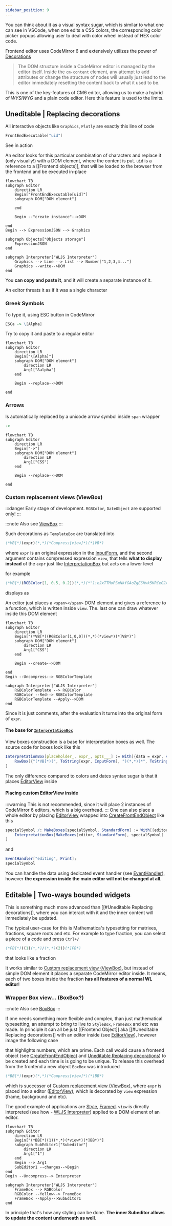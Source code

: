 ```yaml
---
sidebar_position: 9
---
```






You can think about it as a visual syntax sugar, which is similar to what one can see in VSCode, when one edits a CSS colors, the corresponding color picker popups allowing user to deal with color wheel instead of HEX color code.

Frontend editor uses CodeMirror 6 and extensively utilizes the power of [Decorations](https://codemirror.net/examples/decoration/)

>The DOM structure inside a CodeMirror editor is managed by the editor itself. Inside the `cm-content` element, any attempt to add attributes or change the structure of nodes will usually just lead to the editor immediately resetting the content back to what it used to be.

This is one of the key-features of CM6 editor, allowing us to make a hybrid of _WYSIWYG_ and a plain code editor. Here this feature is used to the limits.

## Uneditable | Replacing decorations
All interactive objects like `Graphics`, `Plotly` are exactly this line of code

```mathematica
FrontEndExecutable["uid"]
```

See in action



An editor looks for this particular combination of characters and replace it (only visually!) with a DOM element, where the content is put. `uid` is a reference to a [[Frontend objects]], that will be loaded to the browser from the frontend and be executed in-place

```mermaid
flowchart TB 
subgraph Editor
	direction LR
	Begin["FrontEndExecutable[uid]"]
	subgraph DOM["DOM element"]

	end
	
	Begin --"create instance"-->DOM

end
Begin --> ExpressionJSON --> Graphics

subgraph Objects["Objects storage"]
	ExpressionJSON
end

subgraph Interpreter["WLJS Interpreter"]
	Graphics --> Line --> List --> Number["1,2,3,4..."]
	Graphics --write-->DOM
end

```

You __can copy and paste it__, and it will create a separate instance of it.

An editor threats it as if it was a single character

### Greek Symbols
То type it, using ESC button in CodeMirror

```mathematica
ESCa -> \[Alpha]
```

Try to copy it and paste to a regular editor

```mermaid
flowchart TB 
subgraph Editor
	direction LR
	Begin["\[Alpha]"]
	subgraph DOM["DOM element"]
		direction LR
		Arg1["&alpha"]
	end
	
	Begin --replace-->DOM

end

```
### Arrows
Is automatically replaced by a unicode arrow symbol inside `span` wrapper

```mathematica
->
```

```mermaid
flowchart TB 
subgraph Editor
	direction LR
	Begin["->"]
	subgraph DOM["DOM element"]
		direction LR
		Arg1["CSS"]
	end
	
	Begin --replace-->DOM

end

```

### Custom replacement views (ViewBox)
:::danger
Early stage of development. `RGBColor`, `DateObject` are supported only!
:::

:::note
Also see [ViewBox](../Reference/Decorations/Low%20level/ViewBox.md)
:::

Such decorations as `TemplateBox` are translated into

```mathematica
(*VB[*)(expr)(*,*)(*Compress[view]*)(*]VB*)
```

where `expr` is an original expression in the [InputForm](../Reference/Decorations/InputForm.md), and the second argument contains compressed expression `view`, that tells __what to display instead__ of the `expr` just like [InterpretationBox](../Reference/Decorations/InterpretationBox.md) but acts on a lower level

for example

```mathematica
(*VB[*)(RGBColor[1, 0.5, 0.2])(*,*)(*"1:eJxTTMoPSmNkYGAoZgESHvk5KRCeGJAIcndyzs/JLwouTyxJzghJzS3ISSxJTWMGyXMgyRcxgMEHeyjjgX3RrJkgcNIeAC1MGRs="*)(*]VB*)
```

displays as



An editor just places a `<span></span>` DOM element and gives a reference to a function, which is written inside `view`. The. last one can draw whatever inside this DOM element

```mermaid
flowchart TB 
subgraph Editor
	direction LR
	Begin["(*VB[*)(RGBColor[1,0,0])(*,*)(*view*)(*]VB*)"]
	subgraph DOM["DOM element"]
		direction LR
		Arg1["CSS"]
	end
	
	Begin --create-->DOM

end
Begin --Uncompress--> RGBColorTemplate

subgraph Interpreter["WLJS Interpreter"]
	RGBColorTemplate --> RGBColor
	RGBColor --Red--> RGBColorTemplate
	RGBColorTemplate --Apply-->DOM
end

```

Since it is just comments, after the evaluation it turns into the original form of `expr`.

#### The base for [`InterpretationBox`](../Reference/Decorations/InterpretationBox.md)
View boxes construction is a base for interpretation boxes as well. The source code for boxes look like this

```mathematica
InterpretationBox[placeholder_, expr_, opts___] := With[{data = expr, v = EditorView[ToString[placeholder /. {RowBox->RowBoxFlatten}], ReadOnly->True]},
	RowBox[{"(*VB[*)(", ToString[expr, InputForm], ")(*,*)(*", ToString[Compress[Hold[v]], InputForm], "*)(*]VB*)"}]
]
```

The only difference compared to colors and dates syntax sugar is that it places [EditorView](../Reference/Input/EditorView.md) inside

#### Placing custom EditorView inside
:::warning
This is not recommended, since it will place 2 instances of CodeMirror 6 editors, which is a big overhead. 
:::
One can also place a whole editor by placing [EditorView](../Reference/Input/EditorView.md) wrapped into [CreateFrontEndObject](../Reference/Dynamics/CreateFrontEndObject.md) like this

```mathematica
specialSymbol /: MakeBoxes[specialSymbol, StandardForm] := With[{editor = EditorView["EditMe", "Event"->"editing"] // CreateFrontEndObject},
	InterpretationBox[MakeBoxes[editor, StandardForm], specialSymbol]
]
```

and

```mathematica
EventHandler["editing", Print];
specialSymbol
```

You can handle the data using dedicated event handler (see [EventHandler](../Reference/Events/EventHandler.md)), however __the expression inside the main editor will not be changed at all__.




## Editable | Two-ways bounded widgets

This is something much more advanced than [[#Uneditable Replacing decorations]], where you can interact with it and the inner content will immediately be updated.

The typical user-case for this is Mathematica's typesetting for matrixes, fractions, square roots and etc. For example to type fraction, you can select a piece of a code and press `Ctrl+/`

```mathematica
(*FB[*)((1)(*,*)/(*,*)(2))(*]FB*)
```

that looks like a fraction



It works similar to [Custom replacement view (ViewBox)](#Custom%20replacement%20view%20(ViewBox)), but instead of simple DOM element it places a separate CodeMirror editor inside. It means, each of two boxes inside the fraction __has all features of a normal WL editor__!

### Wrapper Box view... (BoxBox?)

:::note
Also see [BoxBox](../Reference/Decorations/Low%20level/BoxBox.md)
:::

If one needs something more flexible and complex, than just mathematical typesetting, an attempt to bring to live to `StyleBox`, `FrameBox` and etc was made. In principle it can all be just [[Frontend Object]] aka [[#Uneditable Replacing decorations]] with an editor inside (see [EditorView](../Reference/Input/EditorView.md)), however image the following case



that highlights numbers, which are prime. Each call would cause a frontend object (see [CreateFrontEndObject](../Reference/Dynamics/CreateFrontEndObject.md) and [Uneditable Replacing decorations](#Uneditable%20Replacing%20decorations)) to be created and each time is is going to be unique. To release this overhead from the frontend a new object `BoxBox` was introduced

```mathematica
(*BB[*)(expr)(*,*)(*Compress[view]*)(*]BB*)
```

which is successor of [Custom replacement view (ViewBox)](#Custom%20replacement%20view%20(ViewBox)), where `expr` is placed into a editor ([EditorView](../Reference/Input/EditorView.md)), which is decorated by `view` expression (frame, background and etc).

The good example of applications are [Style](../Reference/Decorations/Style.md), [Framed](../Reference/Decorations/Framed.md). `view` is directly interpreted (see how - [WLJS Interpreter](../../../interpreter/intro.md)) applied to a DOM element of an editor.

```mermaid
flowchart TB 
subgraph Editor
	direction LR
	Begin["(*BB[*)(1)(*,*)(*view*)(*]BB*)"]
	subgraph SubEditor1["Subeditor"]
		direction LR
		Arg1["1"]
	end
	Begin --> Arg1
	SubEditor1 --changes-->Begin
end
Begin --Uncompress--> Interpreter

subgraph Interpreter["WLJS Interpreter"]
	FrameBox --> RGBColor
	RGBColor --Yellow--> FrameBox
	FrameBox --Apply-->SubEditor1
end

```

In principle that's how any styling can be done. __The inner Subeditor allows to update the content underneath as well__. 
